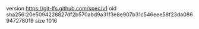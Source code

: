 version https://git-lfs.github.com/spec/v1
oid sha256:20e5094228827df2b570abd9a31f3e8e907b31c546eee58f23da086947278019
size 1016
